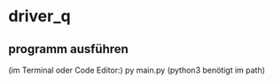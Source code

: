 # driver_q

## programm ausführen
(im Terminal oder Code Editor:) py main.py
(python3 benötigt im path)

